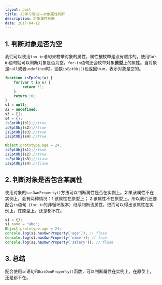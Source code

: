 ```yaml
---
layout: post
title: JS学习笔记——对象属性判断
description: 对象属性判断
date: 2017-04-12
---
```


## 1. 判断对象是否为空
我们可以使用`fon-in`语句来枚举对象的属性，属性被枚举是没有顺序的。使用for-in语句就可以判断对象是否为空，`for-in`语句还会枚举对象**原型**上的属性。当对象是`null`或者`undefined`时，函数`isEptObj()`也返回true，表示对象是空的。
```javascript
function isEptObj(o) {
    for(var t in o) {
        return !1;
    }
    return !0;
}
s1 = null;
s2 = undefined;
s3 = [];
s4 = {};
isEptObj(s1);//true
isEptObj(s2);//true
isEptObj(s3);//true
isEptObj(s4);//true

Object.prototype.age = 24;
isEptObj(s1);//true
isEptObj(s2);//true
isEptObj(s3);//flase
isEptObj(s4);//flase
```

## 2. 判断对象是否包含某属性
使用对象的`hasOwnProperty()`方法可以判断属性是否在实例上。如果该属性不在实例上，会有两种情况：1.该属性在原型上； 2.该属性不在原型上。所以我们还要配合`in`语句（`for-in`的非循环版本）继续判断该属性，进而可以得出该属性在实例上，在原型上，还是都不在。
```javascript
s1 = {};
s1.name = "abc";
Object.prototype.age = 24;
console.log(s1.hasOwnProperty('age')); // flase
console.log(s1.hasOwnProperty('name')); // true
console.log(s1.hasOwnProperty('salary')); // flase
```

## 3. 总结
配合使用`in`语句和`hasOwnProperty()`函数，可以判断属性在实例上，在原型上，还是都不在。


